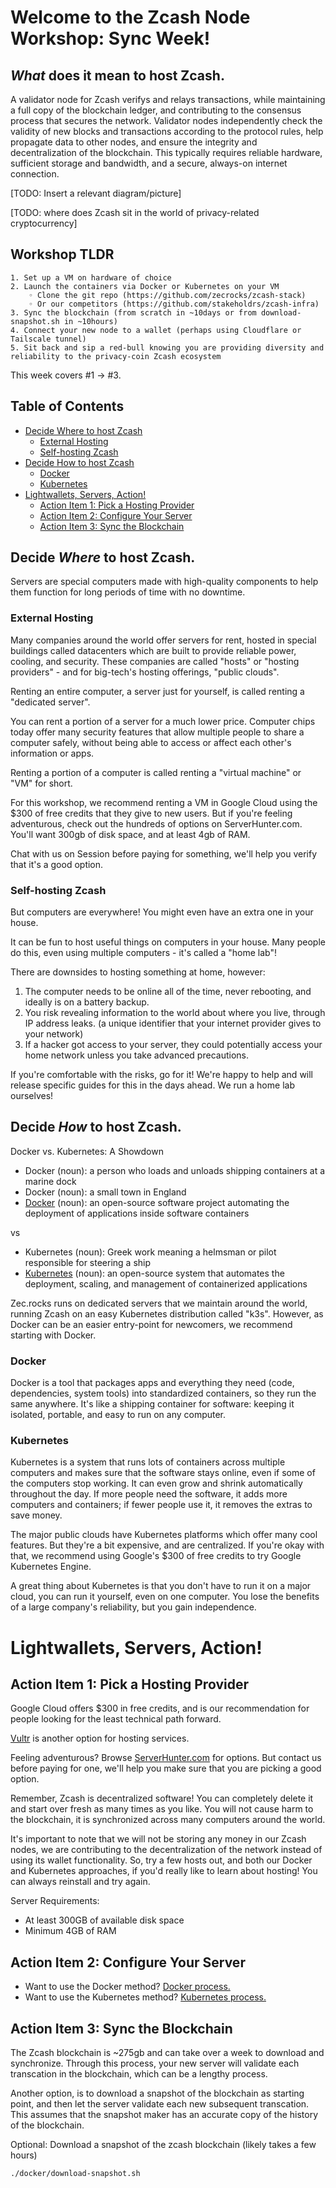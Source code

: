 # Welcome to the Zcash Node Workshop: Sync Week!
##  _What_ does it mean to host Zcash.

A validator node for Zcash verifys and relays transactions, while maintaining a full copy of the blockchain ledger, and contributing to the consensus process that secures the network. Validator nodes independently check the validity of new blocks and transactions according to the protocol rules, help propagate data to other nodes, and ensure the integrity and decentralization of the blockchain. This typically requires reliable hardware, sufficient storage and bandwidth, and a secure, always-on internet connection.

[TODO: Insert a relevant diagram/picture]

[TODO: where does Zcash sit in the world of privacy-related cryptocurrency]

## Workshop TLDR
    1. Set up a VM on hardware of choice 
    2. Launch the containers via Docker or Kubernetes on your VM
        ◦ Clone the git repo (https://github.com/zecrocks/zcash-stack) 
        ◦ Or our competitors (https://github.com/stakeholdrs/zcash-infra)
    3. Sync the blockchain (from scratch in ~10days or from download-snapshot.sh in ~10hours)
    4. Connect your new node to a wallet (perhaps using Cloudflare or Tailscale tunnel)
    5. Sit back and sip a red-bull knowing you are providing diversity and reliability to the privacy-coin Zcash ecosystem

This week covers #1 -> #3. 

<!-- Table of Contents -->
## Table of Contents
- [Decide Where to host Zcash](#decide-where-to-host-zcash)
  - [External Hosting](#external-hosting)
  - [Self-hosting Zcash](#self-hosting-zcash)
- [Decide How to host Zcash](#decide-how-to-host-zcash)
  - [Docker](#docker)
  - [Kubernetes](#kubernetes)
- [Lightwallets, Servers, Action!](#lightwallets-servers-action)
  - [Action Item 1: Pick a Hosting Provider](#action-item-1-pick-a-hosting-provider)
  - [Action Item 2: Configure Your Server](#action-item-2-configure-your-server)
  - [Action Item 3: Sync the Blockchain](#action-item-3-sync-the-blockchain)


## Decide _Where_ to host Zcash.
Servers are special computers made with high-quality components to help them function for long periods of time with no downtime.

### External Hosting
Many companies around the world offer servers for rent, hosted in special buildings called datacenters which are built to provide reliable power, cooling, and security. These companies are called "hosts" or "hosting providers" - and for big-tech's hosting offerings, "public clouds".

Renting an entire computer, a server just for yourself, is called renting a "dedicated server".

You can rent a portion of a server for a much lower price. Computer chips today offer many security features that allow multiple people to share a computer safely, without being able to access or affect each other's information or apps.

Renting a portion of a computer is called renting a "virtual machine" or "VM" for short.

For this workshop, we recommend renting a VM in Google Cloud using the $300 of free credits that they give to new users. But if you're feeling adventurous, check out the hundreds of options on ServerHunter.com. You'll want 300gb of disk space, and at least 4gb of RAM.

Chat with us on Session before paying for something, we'll help you verify that it's a good option.

### Self-hosting Zcash
But computers are everywhere! You might even have an extra one in your house.

It can be fun to host useful things on computers in your house. Many people do this, even using multiple computers - it's called a "home lab"!

There are downsides to hosting something at home, however:
1. The computer needs to be online all of the time, never rebooting, and ideally is on a battery backup.
2. You risk revealing information to the world about where you live, through IP address leaks. (a unique identifier that your internet provider gives to your network)
3. If a hacker got access to your server, they could potentially access your home network unless you take advanced precautions.

If you're comfortable with the risks, go for it! We're happy to help and will release specific guides for this in the days ahead. We run a home lab ourselves!

## Decide _How_ to host Zcash.
Docker vs. Kubernetes: A Showdown

- Docker (noun): a person who loads and unloads shipping containers at a marine dock
- Docker (noun): a small town in England
- [Docker](https://www.docker.com/) (noun): an open-source software project automating the deployment of applications inside software containers 

vs

- Kubernetes (noun): Greek work meaning a helmsman or pilot responsible for steering a ship
- [Kubernetes](https://kubernetes.io/) (noun): an open-source system that automates the deployment, scaling, and management of containerized applications

Zec.rocks runs on dedicated servers that we maintain around the world, running Zcash on an easy Kubernetes distribution called "k3s". However, as Docker can be an easier entry-point for newcomers, we recommend starting with Docker.

### Docker
Docker is a tool that packages apps and everything they need (code, dependencies, system tools) into standardized containers, so they run the same anywhere. It's like a shipping container for software: keeping it isolated, portable, and easy to run on any computer.

### Kubernetes
Kubernetes is a system that runs lots of containers across multiple computers and makes sure that the software stays online, even if some of the computers stop working. It can even grow and shrink automatically throughout the day. If more people need the software, it adds more computers and containers; if fewer people use it, it removes the extras to save money.

The major public clouds have Kubernetes platforms which offer many cool features. But they're a bit expensive, and are centralized. If you're okay with that, we recommend using Google's $300 of free credits to try Google Kubernetes Engine.

A great thing about Kubernetes is that you don't have to run it on a major cloud, you can run it yourself, even on one computer. You lose the benefits of a large company's reliability, but you gain independence. 

# Lightwallets, Servers, Action!
## Action Item 1: Pick a Hosting Provider

Google Cloud offers $300 in free credits, and is our recommendation for people looking for the least technical path forward.

[Vultr](https://www.vultr.com/) is another option for hosting services.

Feeling adventurous? Browse [ServerHunter.com](https://www.ServerHunter.com) for options. But contact us before paying for one, we'll help you make sure that you are picking a good option.

Remember, Zcash is decentralized software! You can completely delete it and start over fresh as many times as you like. You will not cause harm to the blockchain, it is synchronized across many computers around the world.

It's important to note that we will not be storing any money in our Zcash nodes, we are contributing to the decentralization of the network instead of using its wallet functionality. So, try a few hosts out, and both our Docker and Kubernetes approaches, if you'd really like to learn about hosting! You can always reinstall and try again.

Server Requirements: 
- At least 300GB of available disk space
- Minimum 4GB of RAM

## Action Item 2: Configure Your Server

- Want to use the Docker method? [Docker process.](../docker/README.md)
- Want to use the Kubernetes method? [Kubernetes process.](../charts/zcash-stack/README.md)

## Action Item 3: Sync the Blockchain

The Zcash blockchain is ~275gb and can take over a week to download and synchronize. Through this process, your new server will validate each transcation in the blockchain, which can be a lengthy process. 

Another option, is to download a snapshot of the blockchain as starting point, and then let the server validate each new subsequent transcation. This assumes that the snapshot maker has an accurate copy of the history of the blockchain. 

Optional: Download a snapshot of the zcash blockchain (likely takes a few hours)
```
./docker/download-snapshot.sh
```

